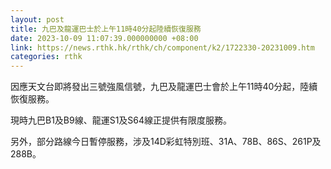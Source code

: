 ```yaml
---
layout: post
title: 九巴及龍運巴士於上午11時40分起陸續恢復服務
date: 2023-10-09 11:07:39.000000000 +08:00
link: https://news.rthk.hk/rthk/ch/component/k2/1722330-20231009.htm
categories: rthk
---
```


因應天文台即將發出三號強風信號，九巴及龍運巴士會於上午11時40分起，陸續恢復服務。

現時九巴B1及B9線、龍運S1及S64線正提供有限度服務。

另外，部分路線今日暫停服務，涉及14D彩虹特別班、31A、78B、86S、261P及288B。
